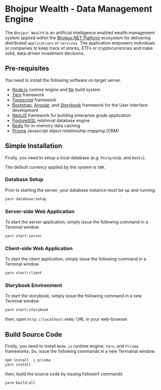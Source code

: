 # Bhojpur Wealth - Data Management Engine

The `Bhojpur Wealth` is an artificial intelligence enabled wealth management system
applied within the [Bhojpur.NET Platform](https://github.com/bhojpur/platform/)
ecosystem for delivering distributed `applications` or `services`. The application
empowers individuals or companies to keep track of stocks, ETFs or cryptocurrencies
and make solid, data-driven investment decisions.

## Pre-requisites

You need to install the following software on target server.

- [Node.js](https://nodejs.org/) runtime engine and [Nx](https://nx.dev/) build system
- [Yarn](https://yarnpkg.com/) framework
- [Typescript](https://www.typescriptlang.org/) framework
- [Bootstrap](https://getbootstrap.com/), [Angular](https://angular.io/), and
  [Storybook](https://storybook.js.org/) framework for the User Interface development
- [NestJS](https://nestjs.com/) framework for building enterprise grade application
- [PostgreSQL](https://www.postgresql.org/) relational database engine
- [Redis](https://redis.io/) for in-memory data caching
- [Prisma](https://www.prisma.io/) Javascript *object relationship mapping* (ORM)

## Simple Installation

Firstly, you need to setup a local database (e.g. `PostgreSQL` and `Redis`).

The default currency applied by the system is `INR`.

### Database Setup

Prior to starting the server, your database instance must be up and running.

```bash
yarn database:setup
```

### Server-side Web Application

To start the server application, simply issue the following command in a Terminal window

```bash
yarn start:server
```

### Client-side Web Application

To start the client application, simply issue the following command in a Terminal window

```bash
yarn start:client
```

### Storybook Environment

To start the storybook, simply issue the following command in a new Terminal window

```bash
yarn start:storybook
```

then, open `http://localhost:4400/` URL in your web-browser

## Build Source Code

Firstly, you need to install `Node.js` runtime engine, `Yarn`, and `Prisma` frameworks.
So, issue the following commands in a new Termainal window.

```bash
npm install -g prisma
yarn install
```

then, build the source code by issuing followinf commands

```bash
yarm build:all
```
